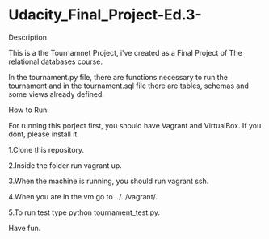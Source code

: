 # Udacity_Final_Project-Ed.3-

Description

This is a the Tournamnet Project, i've created  as a Final Project of The relational
databases course.

In the tournament.py file, there are functions necessary to run the tournament and
in the tournament.sql file there are tables, schemas and some views already defined.

How to Run:

For running this porject first, you should have Vagrant and VirtualBox.
If you dont, please install it.

1.Clone this repository.

2.Inside the folder run vagrant up.

3.When the machine is running, you should run vagrant ssh.

4.When you are in the vm go to ../../vagrant/.

5.To run test type python tournament_test.py.

Have fun.
